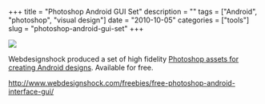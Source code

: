 +++
title = "Photoshop Android GUI Set"
description = ""
tags = ["Android", "photoshop", "visual design"]
date = "2010-10-05"
categories = ["tools"]
slug = "photoshop-android-gui-set"
+++


<div class="tool-screenshot mb1"><a href="http://www.webdesignshock.com/freebies/free-photoshop-android-interface-gui/"><img id="bluga-thumbnail-2778" class="bluga-thumbnail custom" src="//konigi.com/media/bluga/
wt5230abf9951c3_custom.jpg"/></a></div><p>Webdesignshock produced a set of high fidelity <a href="http://www.webdesignshock.com/freebies/free-photoshop-android-interface-gui/">Photoshop assets for creating Android designs</a>. Available for free.</p>

  
<p><a href="http://www.webdesignshock.com/freebies/free-photoshop-android-interface-gui/">http://www.webdesignshock.com/freebies/free-photoshop-android-interface-gui/</a></p>
      

